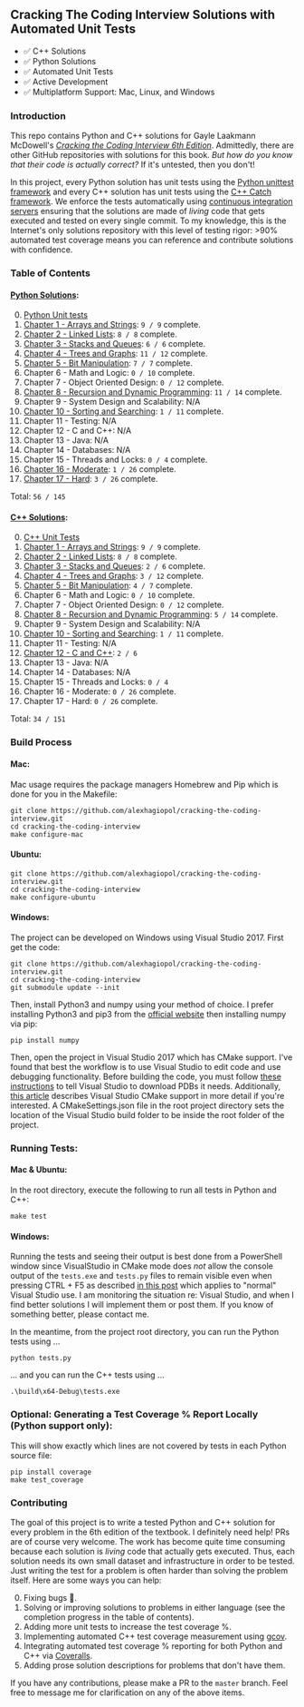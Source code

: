  ## Cracking The Coding Interview Solutions with Automated Unit Tests

 * :white_check_mark: C++ Solutions 
 * :white_check_mark: Python Solutions
 * :white_check_mark: Automated Unit Tests
 * :white_check_mark: Active Development
 * :white_check_mark: Multiplatform Support: Mac, Linux, and Windows
 
### Introduction
This repo contains Python and C++ solutions for Gayle Laakmann McDowell's [*Cracking the Coding Interview 6th Edition*](http://a.co/baneyGe). 
Admittedly, there are other GitHub repositories with solutions for this book. *But
how do you know that their code is actually correct?* If it's untested, then you don't! 

In this project, every Python solution has unit tests using the [Python unittest framework](https://docs.python.org/3.6/library/unittest.html)
and every C++ solution has unit tests using the [C++ Catch framework](https://github.com/philsquared/Catch). We enforce
the tests automatically using [continuous integration servers](https://travis-ci.org/alexhagiopol/cracking-the-coding-interview) ensuring that the solutions are made of *living* code that gets executed and tested on every single commit. To my knowledge, this is 
the Internet's only solutions repository with this level of testing rigor: >90% automated test coverage means you can reference and contribute solutions with confidence.

### Table of Contents
#### [Python Solutions](python_solutions):
0. [Python Unit tests](tests.py)
1. [Chapter 1 - Arrays and Strings](python_solutions/chapter_01_arrays_and_strings): `9 / 9`  complete.    
2. [Chapter 2 - Linked Lists](python_solutions/chapter_02_linked_lists): `8 / 8` complete.   
3. [Chapter 3 - Stacks and Queues](python_solutions/chapter_03_stacks_queues): `6 / 6`  complete.
4. [Chapter 4 - Trees and Graphs](python_solutions/chapter_04_trees_and_graphs): `11 / 12` complete.  
5. [Chapter 5 - Bit Manipulation](python_solutions/chapter_05_bit_manipulation): `7 / 7`  complete.
6. Chapter 6 - Math and Logic: `0 / 10` complete.
7. Chapter 7 - Object Oriented Design: `0 / 12` complete. 
8. [Chapter 8 - Recursion and Dynamic Programming](python_solutions/chapter_08_recursion_and_dynamic_programming): `11 / 14`  complete.
9. Chapter 9 - System Design and Scalability: N/A
10. [Chapter 10 - Sorting and Searching](python_solutions/chapter_10_sorting_and_searching): `1 / 11` complete.
11. Chapter 11 - Testing: N/A
12. Chapter 12 - C and C++: N/A
13. Chapter 13 - Java: N/A
14. Chapter 14 - Databases: N/A
15. Chapter 15 - Threads and Locks: `0 / 4` complete.
16. [Chapter 16 - Moderate](python_solutions/chapter_16_moderate): `1 / 26` complete.
17. [Chapter 17 - Hard](python_solutions/chapter_17_hard): `3 / 26` complete.

Total: `56 / 145`

#### [C++ Solutions](cpp_solutions):
0. [C++ Unit Tests](tests.cpp)
1. [Chapter 1 - Arrays and Strings](cpp_solutions/chapter_01_arrays_and_strings): `9 / 9`  complete.
2. [Chapter 2 - Linked Lists](cpp_solutions/chapter_02_linked_lists): `8 / 8` complete.
3. [Chapter 3 - Stacks and Queues](cpp_solutions/chapter_03_stacks_and_queues): `2 / 6`  complete.
4. [Chapter 4 - Trees and Graphs](cpp_solutions/chapter_04_trees_and_graphs): `3 / 12` complete.  
5. [Chapter 5 - Bit Manipulation](cpp_solutions/chapter_05_bit_manipulation): `4 / 7`  complete.
6. Chapter 6 - Math and Logic: `0 / 10` complete.
7. Chapter 7 - Object Oriented Design: `0 / 12` complete. 
8. [Chapter 8 - Recursion and Dynamic Programming](cpp_solutions/chapter_08_recursion_and_dynamic_programming): `5 / 14`  complete.
9. Chapter 9 - System Design and Scalability: N/A
10. [Chapter 10 - Sorting and Searching](cpp_solutions/chapter_10_sorting_and_searching): `1 / 11` complete.
11. Chapter 11 - Testing: N/A
12. [Chapter 12 - C and C++](cpp_solutions/chapter_12_cpp): `2 / 6`
13. Chapter 13 - Java: N/A
14. Chapter 14 - Databases: N/A
15. Chapter 15 - Threads and Locks: `0 / 4`
16. Chapter 16 - Moderate: `0 / 26` complete.
17. Chapter 17 - Hard: `0 / 26` complete.

Total: `34 / 151`

### Build Process 
#### Mac:
Mac usage requires the package managers Homebrew and Pip which is done for you in the Makefile: 
	
    git clone https://github.com/alexhagiopol/cracking-the-coding-interview.git
    cd cracking-the-coding-interview
    make configure-mac

#### Ubuntu:

    git clone https://github.com/alexhagiopol/cracking-the-coding-interview.git
    cd cracking-the-coding-interview
    make configure-ubuntu

#### Windows:
The project can be developed on Windows using Visual Studio 2017. First get the code:

	git clone https://github.com/alexhagiopol/cracking-the-coding-interview.git
	cd cracking-the-coding-interview
	git submodule update --init

Then, install Python3 and numpy using your method of choice. I prefer installing Python3 and pip3 from 
the [official website](https://www.python.org/downloads/) then installing numpy via pip:

	pip install numpy

Then, open the project in Visual Studio 2017 which has CMake support.
I've found that best the workflow is to use Visual Studio to edit code and use debugging functionality. Before
building the code, you must follow [these instructions](https://stackoverflow.com/a/12954908)
to tell Visual Studio to download PDBs it needs. Additionally, [this article](https://blogs.msdn.microsoft.com/vcblog/2016/10/05/cmake-support-in-visual-studio/)
describes Visual Studio CMake support in more detail if you're interested. A CMakeSettings.json file in the root project
directory sets the location of the Visual Studio build folder to be inside the root folder of the project.

### Running Tests:
#### Mac & Ubuntu:
In the root directory, execute the following to run all tests in Python and C++:

    make test

#### Windows:
Running the tests and seeing their output is best done from a PowerShell window since VisualStudio in CMake mode
does *not* allow the console output of the `tests.exe` and `tests.py` files to remain visible even when pressing 
CTRL + F5 as described [in this post](https://stackoverflow.com/a/1775870) which applies to 
"normal" Visual Studio use. I am monitoring the situation re: Visual Studio, and when I find better solutions
I will implement them or post them. If you know of something better, please contact me.

In the meantime, from the project root directory, you can run the Python tests using ...

	python tests.py

... and you can run the C++ tests using ...

	.\build\x64-Debug\tests.exe

### Optional: Generating a Test Coverage % Report Locally (Python support only):
This will show exactly which lines are not covered by tests in each Python source file:

    pip install coverage
    make test_coverage

### Contributing
The goal of this project is to write a tested Python and C++ solution for every problem in the 6th edition of the textbook.
I definitely need help! PRs are of course very welcome. The work has become quite time consuming because each solution is *living*
code that actually gets executed. Thus, each solution needs its own small dataset and infrastructure in order to be tested.
Just writing the test for a problem is often harder than solving the problem itself. Here are some ways you can help:

0. Fixing bugs :bug:.
1. Solving or improving solutions to problems in either language (see the completion progress in the table of contents).
2. Adding more unit tests to increase the test coverage %.
3. Implementing automated C++ test coverage measurement using [gcov](http://gcc.gnu.org/onlinedocs/gcc/Gcov.html).
4. Integrating automated test coverage % reporting for both Python and C++ via [Coveralls](Coveralls.io).
5. Adding prose solution descriptions for problems that don't have them.

If you have any contributions, please make a PR to the `master` branch. Feel free to message me for clarification on any of
the above items.
